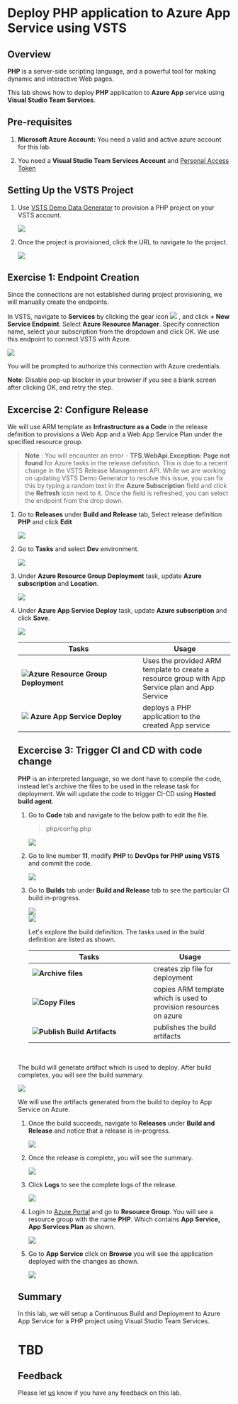 # Deploy PHP application to Azure App Service using VSTS

## Overview


**PHP** is a server-side scripting language, and a powerful tool for making dynamic and interactive Web pages.

This lab shows how to deploy **PHP** application to **Azure App** service using **Visual Studio Team Services**.


## Pre-requisites

 1. **Microsoft Azure Account:**  You need a valid and active azure account for this lab.
 
 2.  You need a **Visual Studio Team Services Account** and <a href="https://docs.microsoft.com/en-us/vsts/accounts/use-personal-access-tokens-to-authenticate">Personal Access Token</a>

 ## Setting Up the VSTS Project

1. Use <a href="https://vstsdemogenerator.azurewebsites.net/?name=PHP&templateid=77365" target="_blank">VSTS Demo Data Generator</a> to provision a PHP project on your VSTS account.

   <img src="images/vstsdemogen.png">


2. Once the project is provisioned, click the URL to navigate to the project.

   <img src="images/vsts_demogenerator_create.png">


## Exercise 1: Endpoint Creation
Since the connections are not established during project provisioning, we will manually create the endpoints.

In VSTS, navigate to **Services** by clicking the gear icon <img src="images/gear.png"> , and click  **+ New Service Endpoint**. Select **Azure Resource Manager**. Specify connection name, select your subscription from the dropdown and click OK. We use this endpoint to connect VSTS with Azure.

   <img src="images/services_endpoint.png">


You will be prompted to authorize this connection with Azure credentials.

**Note**: Disable pop-up blocker in your browser if you see a blank screen after clicking OK, and retry the step.

## Excercise 2: Configure Release

We will use ARM template as **Infrastructure as a Code**  in the release definition to provisions a Web App and a Web App Service Plan under the specified resource group.

>**Note** : You will encounter an error - **TFS.WebApi.Exception: Page not found** for Azure tasks in the release definition. This is due to a recent change in the VSTS Release Management API. While we are working on updating VSTS Demo Generator to resolve this issue, you can fix this by typing a random text in the **Azure Subscription** field and click the **Refresh** icon next to it. Once the field is refreshed, you can select the endpoint from the drop down.
 
1. Go to **Releases** under **Build and Release** tab, Select release definition **PHP** and click **Edit**

   <img src="images/release_def.png"> 
 

2. Go to **Tasks** and select **Dev** environment.

   <img src="images/dev_release.png"> 

3. Under **Azure Resource Group Deployment** task, update **Azure subscription** and **Location**.

   <img src="images/azure_sub.png">

4. Under **Azure App Service Deploy** task, update **Azure subscription** and click **Save**.

   <img src="images/azure_app_service.png">

   <table width="100%">
   <thead>
      <tr>
         <th width="57%"><b>Tasks</b></th>
         <th><b>Usage</b></th>
      </tr>
   </thead>
   <tr>
      <td><img src="images/azure_resource.png"><b>Azure Resource Group Deployment</b></td>
      <td>Uses the provided ARM template to create a resource group with App Service plan and App Service  </td>
   </tr>
   <tr>
      <td><img src="images/webapp.png"> <b>Azure App Service Deploy</b></td>
      <td>deploys a PHP application to the created App service</td>
   </tr>
   <tr>
  </table>

## Excercise 3: Trigger CI and CD with code change

**PHP** is an interpreted language, so we dont have to compile the code, instead let's archive the files to be used in the release task for deployment.
We will update the code to trigger CI-CD using **Hosted build agent**.

1. Go to **Code** tab and navigate to the below path to edit the file.

   >php/config.php

   <img src="images/code1.png">

1. Go to line number **11**, modify **PHP** to **DevOps for PHP using VSTS** and commit the code.

   <img src="images/code_editing.png">

1. Go to **Builds** tab under **Build and Release** tab to see the particular CI build in-progress.

   <img src="images/build.png">  

   <br/>

   <img src="images/in_progress_build.png">  

   Let's explore the build definition. The tasks used in the build definition are listed as shown. 

   <table width="100%">
   <thead>
      <tr>
         <th width="60%"><b>Tasks</b></th>
         <th><b>Usage</b></th>
      </tr>
   </thead>
   <tr>
      <td><img src="images/Archive.png"><b>Archive files</b></td>
      <td>creates zip file for deployment</td>
   </tr>
   <tr>
      <td><img src="images/copyfiles.png"><b>Copy Files</b></td>
      <td>copies ARM template which is used to provision resources on azure </td>
   </tr>
   <tr>
      <td><img src="images/PublishArtifact.png"><b>Publish Build Artifacts</b></td>
      <td> publishes the build artifacts </td>
   </tr>
   </table>

   <br/>

The build will generate artifact which is used to deploy. After build completes, you will see the build summary.

  <img src="images/build_summary.png"> 

We will use the artifacts generated from the build to deploy to App Service on Azure.

1. Once the build succeeds, navigate to **Releases** under **Build and Release** and notice that a release is in-progress.

   <img src="images/release_in_progress.png"> 

1. Once the release is complete, you  will see the summary.

   <img src="images/release_summary.png"> 

   <br/>

1. Click **Logs** to see the complete logs of the release.

   <img src="images/release_logs.png"> 

1. Login to [Azure Portal](https://portal.azure.com) and go to  **Resource Group**. You will see a resource group with the name **PHP**. Which contains **App Service, App Services Plan** as shown.

   <img src="images/azure.png">

1. Go to **App Service** click on **Browse** you will see the application deployed with the changes as shown.

   <img src="images/website_php.png">

## Summary
  
In  this lab, we will setup a Continuous Build and Deployment to Azure App Service for a PHP project using Visual Studio Team Services.

# TBD

## Feedback 

Please let <a href="mailto:devopsdemos@microsoft.com">us</a> know if you have any feedback on this lab.
